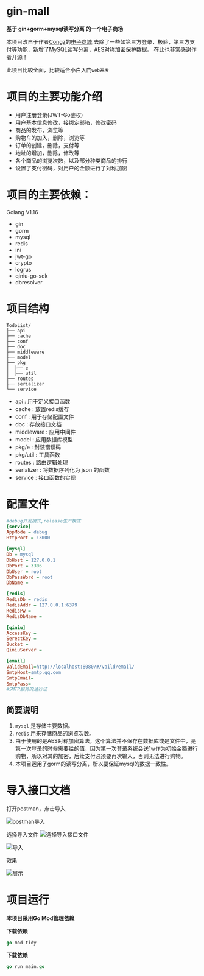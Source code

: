 # gin-mall

**基于 gin+gorm+mysql读写分离 的一个电子商场**

本项目改自于作者[Congz](https://github.com/congz666)的[电子商城](https://github.com/congz666/cmall-go)
去除了一些如第三方登录，极验，第三方支付等功能，新增了MySQL读写分离，AES对称加密保护数据。
在此也非常感谢作者开源！

此项目比较全面，比较适合小白入门`web开发`

# 项目的主要功能介绍

- 用户注册登录(JWT-Go鉴权)
- 用户基本信息修改，接绑定邮箱，修改密码
- 商品的发布，浏览等
- 购物车的加入，删除，浏览等
- 订单的创建，删除，支付等
- 地址的增加，删除，修改等
- 各个商品的浏览次数，以及部分种类商品的排行
- 设置了支付密码，对用户的金额进行了对称加密

# 项目的主要依赖：
Golang V1.16
- gin
- gorm
- mysql
- redis
- ini
- jwt-go
- crypto
- logrus
- qiniu-go-sdk
- dbresolver

# 项目结构
```
TodoList/
├── api
├── cache
├── conf
├── doc
├── middleware
├── model
├── pkg
│  ├── e
│  ├── util
├── routes
├── serializer
└── service
```
- api : 用于定义接口函数
- cache : 放置redis缓存
- conf : 用于存储配置文件
- doc : 存放接口文档
- middleware : 应用中间件
- model : 应用数据库模型
- pkg/e : 封装错误码
- pkg/util : 工具函数
- routes : 路由逻辑处理
- serializer : 将数据序列化为 json 的函数
- service : 接口函数的实现

# 配置文件

```ini
#debug开发模式,release生产模式
[service]
AppMode = debug
HttpPort = :3000

[mysql]
Db = mysql
DbHost = 127.0.0.1
DbPort = 3306
DbUser = root
DbPassWord = root
DbName = 

[redis]
RedisDb = redis
RedisAddr = 127.0.0.1:6379
RedisPw =
RedisDbName = 

[qiniu]
AccessKey = 
SerectKey = 
Bucket = 
QiniuServer = 

[email]
ValidEmail=http://localhost:8080/#/vaild/email/
SmtpHost=smtp.qq.com
SmtpEmail=
SmtpPass=
#SMTP服务的通行证
```

## 简要说明
1. `mysql` 是存储主要数据。
2. `redis` 用来存储商品的浏览次数。
3. 由于使用的是AES对称加密算法，这个算法并不保存在数据库或是文件中，是第一次登录的时候需要给的值，因为第一次登录系统会送1w作为初始金额进行购物，所以对其的加密，后续支付必须要再次输入，否则无法进行购物。
4. 本项目运用了gorm的读写分离，所以要保证mysql的数据一致性。

# 导入接口文档

打开postman，点击导入

![postman导入](doc/1.点击import导入.png)

选择导入文件
![选择导入接口文件](doc/2.选择文件.png)

![导入](doc/3.导入.png)

效果

![展示](doc/4.效果.png)


# 项目运行
**本项目采用Go Mod管理依赖**

**下载依赖**
```go
go mod tidy
```
**下载依赖**
```go
go run main.go
```